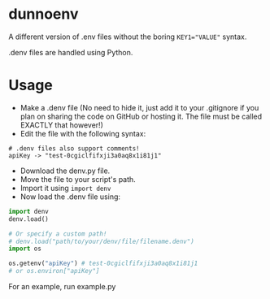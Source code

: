 # dunnoenv
A different version of .env files without the boring `KEY1="VALUE"` syntax.

.denv files are handled using Python.

# Usage
- Make a .denv file (No need to hide it, just add it to your .gitignore if you plan on sharing the code on GitHub or hosting it. The file must be called EXACTLY that however!)
- Edit the file with the following syntax:
```denv
# .denv files also support comments!
apiKey -> "test-0cgiclfifxji3a0aq8x1i81j1"
```
- Download the denv.py file.
- Move the file to your script's path.
- Import it using `import denv`
- Now load the .denv file using:
```py
import denv
denv.load()

# Or specify a custom path!
# denv.load("path/to/your/denv/file/filename.denv")
import os

os.getenv("apiKey") # test-0cgiclfifxji3a0aq8x1i81j1
# or os.environ["apiKey"]
```
For an example, run example.py